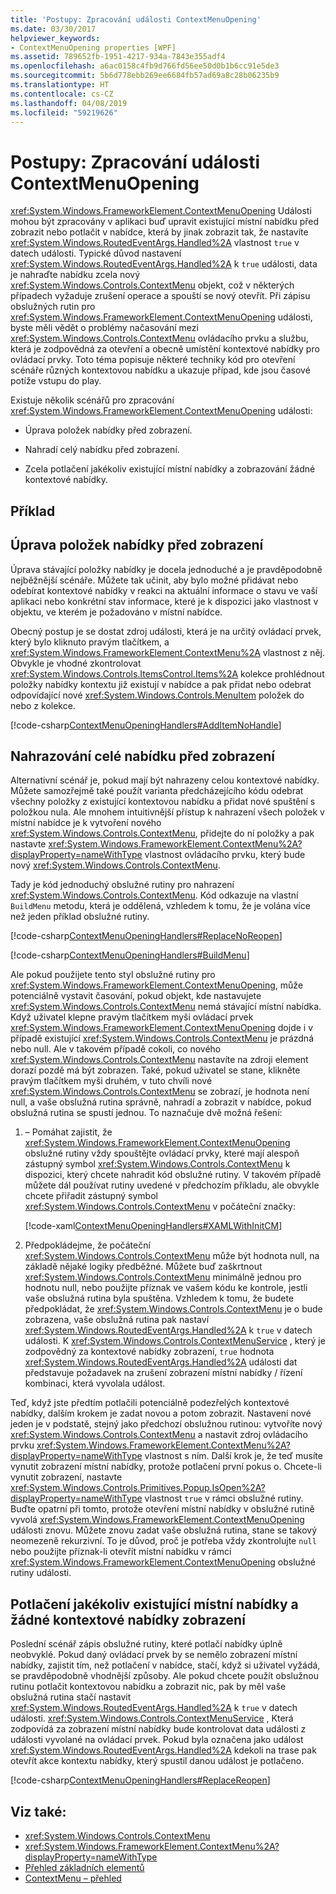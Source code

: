 ```yaml
---
title: 'Postupy: Zpracování události ContextMenuOpening'
ms.date: 03/30/2017
helpviewer_keywords:
- ContextMenuOpening properties [WPF]
ms.assetid: 789652fb-1951-4217-934a-7843e355adf4
ms.openlocfilehash: a6ac0158c4fb9d766fd56ee50d0b1b6cc91e5de3
ms.sourcegitcommit: 5b6d778ebb269ee6684fb57ad69a8c28b06235b9
ms.translationtype: HT
ms.contentlocale: cs-CZ
ms.lasthandoff: 04/08/2019
ms.locfileid: "59219626"
---
```

# <a name="how-to-handle-the-contextmenuopening-event"></a>Postupy: Zpracování události ContextMenuOpening
<xref:System.Windows.FrameworkElement.ContextMenuOpening> Události mohou být zpracovány v aplikaci buď upravit existující místní nabídku před zobrazit nebo potlačit v nabídce, která by jinak zobrazit tak, že nastavíte <xref:System.Windows.RoutedEventArgs.Handled%2A> vlastnost `true` v datech události. Typické důvod nastavení <xref:System.Windows.RoutedEventArgs.Handled%2A> k `true` události, data je nahraďte nabídku zcela nový <xref:System.Windows.Controls.ContextMenu> objekt, což v některých případech vyžaduje zrušení operace a spouští se nový otevřít. Při zápisu obslužných rutin pro <xref:System.Windows.FrameworkElement.ContextMenuOpening> události, byste měli vědět o problémy načasování mezi <xref:System.Windows.Controls.ContextMenu> ovládacího prvku a službu, která je zodpovědná za otevření a obecně umístění kontextové nabídky pro ovládací prvky. Toto téma popisuje některé techniky kód pro otevření scénáře různých kontextovou nabídku a ukazuje případ, kde jsou časové potíže vstupu do play.  
  
 Existuje několik scénářů pro zpracování <xref:System.Windows.FrameworkElement.ContextMenuOpening> události:  
  
-   Úprava položek nabídky před zobrazení.  
  
-   Nahradí celý nabídku před zobrazení.  
  
-   Zcela potlačení jakékoliv existující místní nabídky a zobrazování žádné kontextové nabídky.  
  
## <a name="example"></a>Příklad  
  
## <a name="adjusting-the-menu-items-before-display"></a>Úprava položek nabídky před zobrazení  
 Úprava stávající položky nabídky je docela jednoduché a je pravděpodobně nejběžnější scénáře. Můžete tak učinit, aby bylo možné přidávat nebo odebírat kontextové nabídky v reakci na aktuální informace o stavu ve vaší aplikaci nebo konkrétní stav informace, které je k dispozici jako vlastnost v objektu, ve kterém je požadováno v místní nabídce.  
  
 Obecný postup je se dostat zdroj události, která je na určitý ovládací prvek, který bylo kliknuto pravým tlačítkem, a <xref:System.Windows.FrameworkElement.ContextMenu%2A> vlastnost z něj. Obvykle je vhodné zkontrolovat <xref:System.Windows.Controls.ItemsControl.Items%2A> kolekce prohlédnout položky nabídky kontextu již existují v nabídce a pak přidat nebo odebrat odpovídající nové <xref:System.Windows.Controls.MenuItem> položek do nebo z kolekce.  
  
 [!code-csharp[ContextMenuOpeningHandlers#AddItemNoHandle](~/samples/snippets/csharp/VS_Snippets_Wpf/ContextMenuOpeningHandlers/CSharp/Pane1.xaml.cs#additemnohandle)]  
  
## <a name="replacing-the-entire-menu-before-display"></a>Nahrazování celé nabídku před zobrazení  
 Alternativní scénář je, pokud mají být nahrazeny celou kontextové nabídky. Můžete samozřejmě také použít varianta předcházejícího kódu odebrat všechny položky z existující kontextovou nabídku a přidat nové spuštění s položkou nula. Ale mnohem intuitivnější přístup k nahrazení všech položek v místní nabídce je k vytvoření nového <xref:System.Windows.Controls.ContextMenu>, přidejte do ní položky a pak nastavte <xref:System.Windows.FrameworkElement.ContextMenu%2A?displayProperty=nameWithType> vlastnost ovládacího prvku, který bude nový <xref:System.Windows.Controls.ContextMenu>.  
  
 Tady je kód jednoduchý obslužné rutiny pro nahrazení <xref:System.Windows.Controls.ContextMenu>. Kód odkazuje na vlastní `BuildMenu` metodu, která je oddělená, vzhledem k tomu, že je volána více než jeden příklad obslužné rutiny.  
  
 [!code-csharp[ContextMenuOpeningHandlers#ReplaceNoReopen](~/samples/snippets/csharp/VS_Snippets_Wpf/ContextMenuOpeningHandlers/CSharp/Pane1.xaml.cs#replacenoreopen)]  
  
 [!code-csharp[ContextMenuOpeningHandlers#BuildMenu](~/samples/snippets/csharp/VS_Snippets_Wpf/ContextMenuOpeningHandlers/CSharp/Pane1.xaml.cs#buildmenu)]  
  
 Ale pokud použijete tento styl obslužné rutiny pro <xref:System.Windows.FrameworkElement.ContextMenuOpening>, může potenciálně vystavit časování, pokud objekt, kde nastavujete <xref:System.Windows.Controls.ContextMenu> nemá stávající místní nabídka. Když uživatel klepne pravým tlačítkem myši ovládací prvek <xref:System.Windows.FrameworkElement.ContextMenuOpening> dojde i v případě existující <xref:System.Windows.Controls.ContextMenu> je prázdná nebo null. Ale v takovém případě cokoli, co nového <xref:System.Windows.Controls.ContextMenu> nastavíte na zdroji element dorazí pozdě má být zobrazen. Také, pokud uživatel se stane, klikněte pravým tlačítkem myši druhém, v tuto chvíli nové <xref:System.Windows.Controls.ContextMenu> se zobrazí, je hodnota není null, a vaše obslužná rutina správně, nahradí a zobrazit v nabídce, pokud obslužná rutina se spustí jednou. To naznačuje dvě možná řešení:  
  
1.  – Pomáhat zajistit, že <xref:System.Windows.FrameworkElement.ContextMenuOpening> obslužné rutiny vždy spouštějte ovládací prvky, které mají alespoň zástupný symbol <xref:System.Windows.Controls.ContextMenu> k dispozici, který chcete nahradit kód obslužné rutiny. V takovém případě můžete dál používat rutiny uvedené v předchozím příkladu, ale obvykle chcete přiřadit zástupný symbol <xref:System.Windows.Controls.ContextMenu> v počáteční značky:  
  
     [!code-xaml[ContextMenuOpeningHandlers#XAMLWithInitCM](~/samples/snippets/csharp/VS_Snippets_Wpf/ContextMenuOpeningHandlers/CSharp/Pane1.xaml#xamlwithinitcm)]  
  
2.  Předpokládejme, že počáteční <xref:System.Windows.Controls.ContextMenu> může být hodnota null, na základě nějaké logiky předběžné. Můžete buď zaškrtnout <xref:System.Windows.Controls.ContextMenu> minimálně jednou pro hodnotu null, nebo použijte příznak ve vašem kódu ke kontrole, jestli vaše obslužná rutina byla spuštěna. Vzhledem k tomu, že budete předpokládat, že <xref:System.Windows.Controls.ContextMenu> je o bude zobrazena, vaše obslužná rutina pak nastaví <xref:System.Windows.RoutedEventArgs.Handled%2A> k `true` v datech události. K <xref:System.Windows.Controls.ContextMenuService> , který je zodpovědný za kontextové nabídky zobrazení, `true` hodnota <xref:System.Windows.RoutedEventArgs.Handled%2A> události dat představuje požadavek na zrušení zobrazení místní nabídky / řízení kombinaci, která vyvolala událost.  
  
 Teď, když jste předtím potlačili potenciálně podezřelých kontextové nabídky, dalším krokem je zadat novou a potom zobrazit. Nastavení nové jeden je v podstatě, stejný jako předchozí obslužnou rutinou: vytvoříte nový <xref:System.Windows.Controls.ContextMenu> a nastavit zdroj ovládacího prvku <xref:System.Windows.FrameworkElement.ContextMenu%2A?displayProperty=nameWithType> vlastnost s ním. Další krok je, že teď musíte vynutit zobrazení místní nabídky, protože potlačení první pokus o. Chcete-li vynutit zobrazení, nastavte <xref:System.Windows.Controls.Primitives.Popup.IsOpen%2A?displayProperty=nameWithType> vlastnost `true` v rámci obslužné rutiny. Buďte opatrní při tomto, protože otevření místní nabídky v obslužné rutině vyvolá <xref:System.Windows.FrameworkElement.ContextMenuOpening> události znovu. Můžete znovu zadat vaše obslužná rutina, stane se takový neomezeně rekurzivní. To je důvod, proč je potřeba vždy zkontrolujte `null` nebo použijte příznak-li otevřít místní nabídku v rámci <xref:System.Windows.FrameworkElement.ContextMenuOpening> obslužné rutiny události.  
  
## <a name="suppressing-any-existing-context-menu-and-displaying-no-context-menu"></a>Potlačení jakékoliv existující místní nabídky a žádné kontextové nabídky zobrazení  
 Poslední scénář zápis obslužné rutiny, které potlačí nabídky úplně neobvyklé. Pokud daný ovládací prvek by se nemělo zobrazení místní nabídky, zajistit tím, než potlačení v nabídce, stačí, když si uživatel vyžádá, se pravděpodobně vhodnější způsoby. Ale pokud chcete použít obslužnou rutinu potlačit kontextovou nabídku a zobrazit nic, pak by měl vaše obslužná rutina stačí nastavit <xref:System.Windows.RoutedEventArgs.Handled%2A> k `true` v datech události. <xref:System.Windows.Controls.ContextMenuService> , Která zodpovídá za zobrazení místní nabídky bude kontrolovat data události z události vyvolané na ovládací prvek. Pokud byla označena jako událost <xref:System.Windows.RoutedEventArgs.Handled%2A> kdekoli na trase pak otevřít akce kontextu nabídky, který spustil danou událost je potlačeno.  
  
 [!code-csharp[ContextMenuOpeningHandlers#ReplaceReopen](~/samples/snippets/csharp/VS_Snippets_Wpf/ContextMenuOpeningHandlers/CSharp/Pane1.xaml.cs#replacereopen)]  
  
## <a name="see-also"></a>Viz také:

- <xref:System.Windows.Controls.ContextMenu>
- <xref:System.Windows.FrameworkElement.ContextMenu%2A?displayProperty=nameWithType>
- [Přehled základních elementů](base-elements-overview.md)
- [ContextMenu – přehled](../controls/contextmenu-overview.md)
